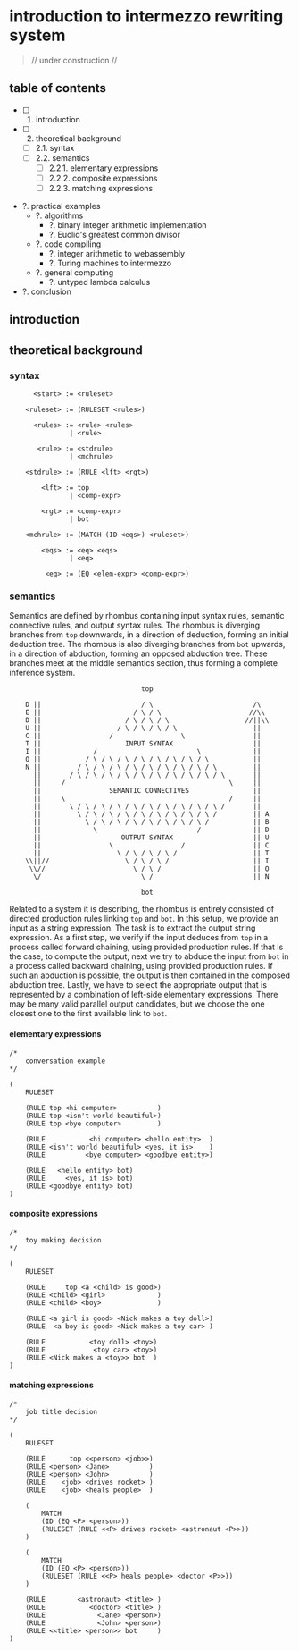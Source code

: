 # introduction to intermezzo rewriting system

> // under construction //

## table of contents

- [ ] 1. introduction
- [ ] 2. theoretical background
    - [ ] 2.1. syntax
    - [ ] 2.2. semantics
        - [ ] 2.2.1. elementary expressions
        - [ ] 2.2.2. composite expressions
        - [ ] 2.2.3. matching expressions
- ?. practical examples
    - ?. algorithms
        - ?. binary integer arithmetic implementation
        - ?. Euclid's greatest common divisor
    - ?. code compiling
        - ?. integer arithmetic to webassembly
        - ?. Turing machines to intermezzo
    - ?. general computing
        - ?. untyped lambda calculus
- ?. conclusion

## introduction

## theoretical background

### syntax

          <start> := <ruleset>
          
        <ruleset> := (RULESET <rules>)
        
          <rules> := <rule> <rules>
                   | <rule>
                   
           <rule> := <stdrule>
                   | <mchrule>
                   
        <stdrule> := (RULE <lft> <rgt>)
        
            <lft> := top
                   | <comp-expr>
                   
            <rgt> := <comp-expr>
                   | bot
                   
        <mchrule> := (MATCH (ID <eqs>) <ruleset>)
          
            <eqs> := <eq> <eqs>
                   | <eq>
           
             <eq> := (EQ <elem-expr> <comp-expr>)

### semantics

Semantics are defined by rhombus containing input syntax rules, semantic connective rules, and output syntax rules. The rhombus is diverging branches from `top` downwards, in a direction of deduction, forming an initial deduction tree. The rhombus is also diverging branches from `bot` upwards, in a direction of abduction, forming an opposed abduction tree. These branches meet at the middle semantics section, thus forming a complete inference system.

                                     top 
                                       
        D ||                         / \                         /\
        E ||                       / \ / \                      //\\
        D ||                     / \ / \ / \                   //||\\
        U ||                   / \ / \ / \ / \                   ||
        C ||                 /                 \                 ||
        T ||                     INPUT SYNTAX                    ||
        I ||             /                         \             ||
        O ||           / \ / \ / \ / \ / \ / \ / \ / \           ||
        N ||         / \ / \ / \ / \ / \ / \ / \ / \ / \         ||
          ||       / \ / \ / \ / \ / \ / \ / \ / \ / \ / \       ||
          ||     /                                         \     ||
          ||                 SEMANTIC CONNECTIVES                ||
          ||     \                                         /     ||
          ||       \ / \ / \ / \ / \ / \ / \ / \ / \ / \ /       ||
          ||         \ / \ / \ / \ / \ / \ / \ / \ / \ /         || A
          ||           \ / \ / \ / \ / \ / \ / \ / \ /           || B
          ||             \                         /             || D
          ||                    OUTPUT SYNTAX                    || U
          ||                 \                 /                 || C
          ||                   \ / \ / \ / \ /                   || T
        \\||//                   \ / \ / \ /                     || I
         \\//                      \ / \ /                       || O
          \/                         \ /                         || N
                                       
                                     bot

Related to a system it is describing, the rhombus is entirely consisted of directed production rules linking `top` and `bot`. In this setup, we provide an input as a string expression. The task is to extract the output string expression. As a first step, we verify if the input deduces from `top` in a process called forward chaining, using provided production rules. If that is the case, to compute the output, next we try to abduce the input from `bot` in a process called backward chaining, using provided production rules. If such an abduction is possible, the output is then contained in the composed abduction tree. Lastly, we have to select the appropriate output that is represented by a combination of left-side elementary expressions. There may be many valid parallel output candidates, but we choose the one closest one to the first available link to `bot`.

#### elementary expressions

    /*
        conversation example
    */
    
    (
        RULESET
        
        (RULE top <hi computer>          )
        (RULE top <isn't world beautiful>)
        (RULE top <bye computer>         )

        (RULE           <hi computer> <hello entity>  )
        (RULE <isn't world beautiful> <yes, it is>    )
        (RULE          <bye computer> <goodbye entity>)

        (RULE   <hello entity> bot)
        (RULE     <yes, it is> bot)
        (RULE <goodbye entity> bot)
    )

#### composite expressions

    /*
        toy making decision
    */
    
    (
        RULESET
        
        (RULE     top <a <child> is good>)
        (RULE <child> <girl>             )
        (RULE <child> <boy>              )
        
        (RULE <a girl is good> <Nick makes a toy doll>)
        (RULE  <a boy is good> <Nick makes a toy car> )
        
        (RULE           <toy doll> <toy>)
        (RULE            <toy car> <toy>)
        (RULE <Nick makes a <toy>> bot  )
    )

#### matching expressions

    /*
        job title decision
    */
    
    (
        RULESET
        
        (RULE      top <<person> <job>>)
        (RULE <person> <Jane>          )
        (RULE <person> <John>          )
        (RULE    <job> <drives rocket> )
        (RULE    <job> <heals people>  )

        (
            MATCH
            (ID (EQ <P> <person>))
            (RULESET (RULE <<P> drives rocket> <astronaut <P>>))
        )
        
        (
            MATCH
            (ID (EQ <P> <person>))
            (RULESET (RULE <<P> heals people> <doctor <P>>))
        )

        (RULE        <astronaut> <title> )
        (RULE           <doctor> <title> )
        (RULE             <Jane> <person>)
        (RULE             <John> <person>) 
        (RULE <<title> <person>> bot     )
    )

